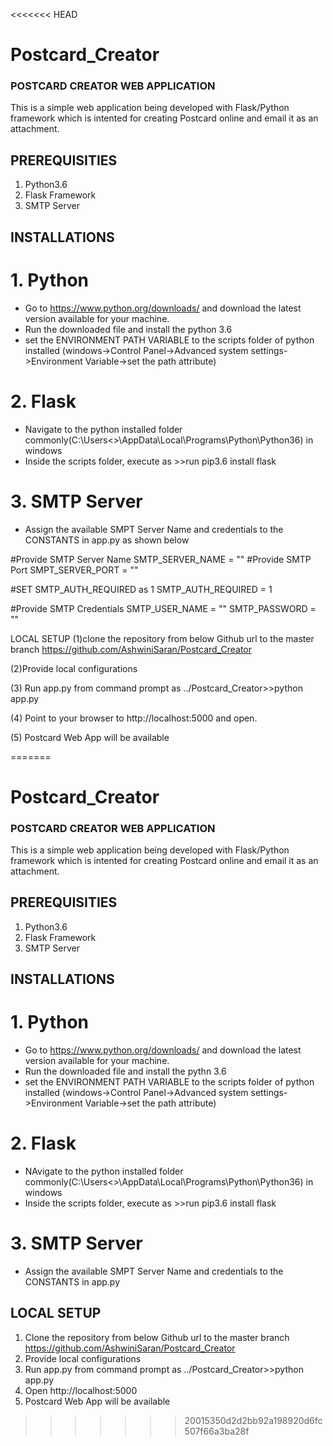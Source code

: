 <<<<<<< HEAD
# Postcard_Creator
### POSTCARD CREATOR WEB APPLICATION

This is a simple web application being developed with Flask/Python framework which is intented for creating Postcard online and email it as an attachment.

## PREREQUISITIES
1. Python3.6
2. Flask Framework
3. SMTP Server

## INSTALLATIONS
# 1. Python 

- Go to https://www.python.org/downloads/ and download the latest version available for your machine.
- Run the downloaded file and install the python 3.6
- set the ENVIRONMENT PATH VARIABLE to the scripts folder of python installed
(windows->Control Panel->Advanced system settings->Environment Variable->set the path attribute)

# 2. Flask
- Navigate to the python installed folder commonly(C:\Users\<<Your Folder>>\AppData\Local\Programs\Python\Python36) in windows
- Inside the scripts folder, execute as 
         >>run pip3.6 install flask

# 3. SMTP Server
- Assign the available SMPT Server Name and credentials to the CONSTANTS in app.py as shown below

#Provide SMTP Server Name
SMTP_SERVER_NAME = "" 
#Provide SMTP Port
SMPT_SERVER_PORT = "" 

#SET SMTP_AUTH_REQUIRED as 1
SMTP_AUTH_REQUIRED = 1

#Provide SMTP Credentials
SMTP_USER_NAME = ""
SMTP_PASSWORD = ""

LOCAL SETUP
(1)clone the repository from below Github url to the master branch 
https://github.com/AshwiniSaran/Postcard_Creator

(2)Provide local configurations 

(3) Run app.py from command prompt as ../Postcard_Creator>>python app.py

(4) Point to your browser to http://localhost:5000 and open. 

(5) Postcard Web App will be available


=======
# Postcard_Creator
### POSTCARD CREATOR WEB APPLICATION

This is a simple web application being developed with Flask/Python framework which is intented for creating Postcard online and email it as an attachment.

## PREREQUISITIES
1. Python3.6
2. Flask Framework
3. SMTP Server

## INSTALLATIONS
# 1. Python 

- Go to https://www.python.org/downloads/ and download the latest version available for your machine.
- Run the downloaded file and install the pythn 3.6
- set the ENVIRONMENT PATH VARIABLE to the scripts folder of python installed
(windows->Control Panel->Advanced system settings->Environment Variable->set the path attribute)

# 2. Flask
- NAvigate to the python installed folder commonly(C:\Users\<<Your Folder>>\AppData\Local\Programs\Python\Python36) in windows
- Inside the scripts folder, execute as 
         >>run pip3.6 install flask

# 3. SMTP Server
- Assign the available SMPT Server Name and credentials to the CONSTANTS in app.py

## LOCAL SETUP
1. Clone the repository from below Github url to the master branch 
https://github.com/AshwiniSaran/Postcard_Creator
2. Provide local configurations 
3. Run app.py from command prompt as ../Postcard_Creator>>python app.py
4. Open http://localhost:5000 
5. Postcard Web App will be available


>>>>>>> 20015350d2d2bb92a198920d6fc507f66a3ba28f
